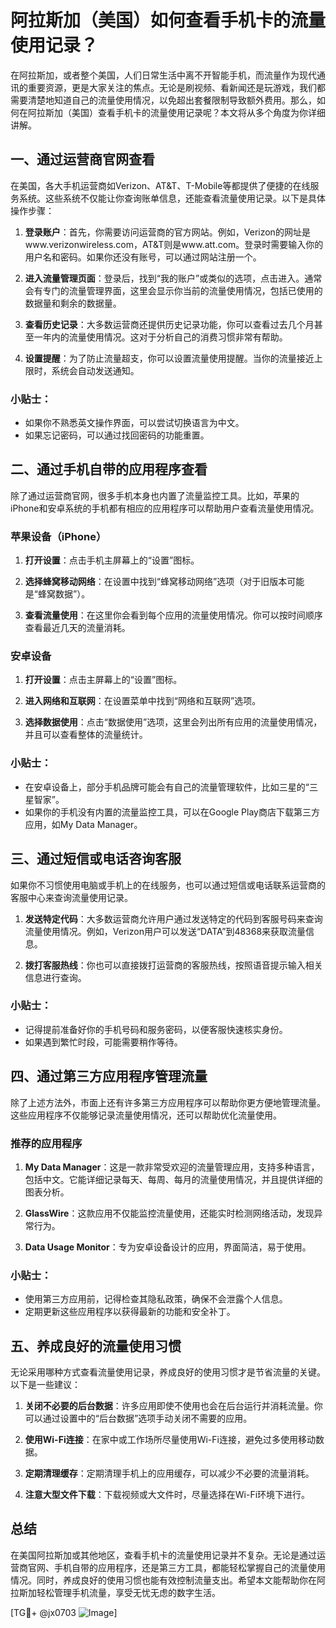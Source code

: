 # 阿拉斯加（美国）如何查看手机卡的流量使用记录？

在阿拉斯加，或者整个美国，人们日常生活中离不开智能手机，而流量作为现代通讯的重要资源，更是大家关注的焦点。无论是刷视频、看新闻还是玩游戏，我们都需要清楚地知道自己的流量使用情况，以免超出套餐限制导致额外费用。那么，如何在阿拉斯加（美国）查看手机卡的流量使用记录呢？本文将从多个角度为你详细讲解。

## 一、通过运营商官网查看

在美国，各大手机运营商如Verizon、AT&T、T-Mobile等都提供了便捷的在线服务系统。这些系统不仅能让你查询账单信息，还能查看流量使用记录。以下是具体操作步骤：

1. **登录账户**：首先，你需要访问运营商的官方网站。例如，Verizon的网址是www.verizonwireless.com，AT&T则是www.att.com。登录时需要输入你的用户名和密码。如果你还没有账号，可以通过网站注册一个。

2. **进入流量管理页面**：登录后，找到“我的账户”或类似的选项，点击进入。通常会有专门的流量管理界面，这里会显示你当前的流量使用情况，包括已使用的数据量和剩余的数据量。

3. **查看历史记录**：大多数运营商还提供历史记录功能，你可以查看过去几个月甚至一年内的流量使用情况。这对于分析自己的消费习惯非常有帮助。

4. **设置提醒**：为了防止流量超支，你可以设置流量使用提醒。当你的流量接近上限时，系统会自动发送通知。

### 小贴士：
- 如果你不熟悉英文操作界面，可以尝试切换语言为中文。
- 如果忘记密码，可以通过找回密码的功能重置。

## 二、通过手机自带的应用程序查看

除了通过运营商官网，很多手机本身也内置了流量监控工具。比如，苹果的iPhone和安卓系统的手机都有相应的应用程序可以帮助用户查看流量使用情况。

### 苹果设备（iPhone）

1. **打开设置**：点击手机主屏幕上的“设置”图标。
   
2. **选择蜂窝移动网络**：在设置中找到“蜂窝移动网络”选项（对于旧版本可能是“蜂窝数据”）。

3. **查看流量使用**：在这里你会看到每个应用的流量使用情况。你可以按时间顺序查看最近几天的流量消耗。

### 安卓设备

1. **打开设置**：点击主屏幕上的“设置”图标。

2. **进入网络和互联网**：在设置菜单中找到“网络和互联网”选项。

3. **选择数据使用**：点击“数据使用”选项，这里会列出所有应用的流量使用情况，并且可以查看整体的流量统计。

### 小贴士：
- 在安卓设备上，部分手机品牌可能会有自己的流量管理软件，比如三星的“三星智家”。
- 如果你的手机没有内置的流量监控工具，可以在Google Play商店下载第三方应用，如My Data Manager。

## 三、通过短信或电话咨询客服

如果你不习惯使用电脑或手机上的在线服务，也可以通过短信或电话联系运营商的客服中心来查询流量使用记录。

1. **发送特定代码**：大多数运营商允许用户通过发送特定的代码到客服号码来查询流量使用情况。例如，Verizon用户可以发送“DATA”到48368来获取流量信息。

2. **拨打客服热线**：你也可以直接拨打运营商的客服热线，按照语音提示输入相关信息进行查询。

### 小贴士：
- 记得提前准备好你的手机号码和服务密码，以便客服快速核实身份。
- 如果遇到繁忙时段，可能需要稍作等待。

## 四、通过第三方应用程序管理流量

除了上述方法外，市面上还有许多第三方应用程序可以帮助你更方便地管理流量。这些应用程序不仅能够记录流量使用情况，还可以帮助优化流量使用。

### 推荐的应用程序

1. **My Data Manager**：这是一款非常受欢迎的流量管理应用，支持多种语言，包括中文。它能详细记录每天、每周、每月的流量使用情况，并且提供详细的图表分析。

2. **GlassWire**：这款应用不仅能监控流量使用，还能实时检测网络活动，发现异常行为。

3. **Data Usage Monitor**：专为安卓设备设计的应用，界面简洁，易于使用。

### 小贴士：
- 使用第三方应用前，记得检查其隐私政策，确保不会泄露个人信息。
- 定期更新这些应用程序以获得最新的功能和安全补丁。

## 五、养成良好的流量使用习惯

无论采用哪种方式查看流量使用记录，养成良好的使用习惯才是节省流量的关键。以下是一些建议：

1. **关闭不必要的后台数据**：许多应用即使不使用也会在后台运行并消耗流量。你可以通过设置中的“后台数据”选项手动关闭不需要的应用。

2. **使用Wi-Fi连接**：在家中或工作场所尽量使用Wi-Fi连接，避免过多使用移动数据。

3. **定期清理缓存**：定期清理手机上的应用缓存，可以减少不必要的流量消耗。

4. **注意大型文件下载**：下载视频或大文件时，尽量选择在Wi-Fi环境下进行。

## 总结

在美国阿拉斯加或其他地区，查看手机卡的流量使用记录并不复杂。无论是通过运营商官网、手机自带的应用程序，还是第三方工具，都能轻松掌握自己的流量使用情况。同时，养成良好的使用习惯也能有效控制流量支出。希望本文能帮助你在阿拉斯加轻松管理手机流量，享受无忧无虑的数字生活。

[TG💪+ @jx0703 ![Image](https://github.com/user-attachments/assets/dbca1d08-cadb-493c-b0ec-ad6f7a83f270)]